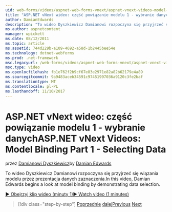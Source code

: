 ```yaml
---
uid: web-forms/videos/aspnet-web-forms-vnext/aspnet-vnext-videos-model-binding-part-1-selecting-data
title: "ASP.NET vNext wideo: część powiązanie modelu 1 - wybranie danych | Dokumentacja firmy Microsoft"
author: DamianEdwards
description: "To wideo Dyszkiewicz Damianowi rozpoczyna się przyjrzeć się wiązania modelu przez prezentacja danych zaznaczenia."
ms.author: aspnetcontent
manager: wpickett
ms.date: 08/12/2011
ms.topic: article
ms.assetid: 744d229b-a109-4692-a58d-1b2445bee54e
ms.technology: dotnet-webforms
ms.prod: .net-framework
msc.legacyurl: /web-forms/videos/aspnet-web-forms-vnext/aspnet-vnext-videos-model-binding-part-1-selecting-data
msc.type: video
ms.openlocfilehash: fb1e762f2b9cf67e83e2971e82a82b62179e4a89
ms.sourcegitcommit: 9a9483aceb34591c97451997036a9120c3fe2baf
ms.translationtype: MT
ms.contentlocale: pl-PL
ms.lasthandoff: 11/10/2017
---
```

<a name="aspnet-vnext-videos-model-binding-part-1---selecting-data"></a><span data-ttu-id="5ac80-103">ASP.NET vNext wideo: część powiązanie modelu 1 - wybranie danych</span><span class="sxs-lookup"><span data-stu-id="5ac80-103">ASP.NET vNext Videos: Model Binding Part 1 - Selecting Data</span></span>
====================
<span data-ttu-id="5ac80-104">przez [Damianowi Dyszkiewicz](https://github.com/DamianEdwards)</span><span class="sxs-lookup"><span data-stu-id="5ac80-104">by [Damian Edwards](https://github.com/DamianEdwards)</span></span>

<span data-ttu-id="5ac80-105">To wideo Dyszkiewicz Damianowi rozpoczyna się przyjrzeć się wiązania modelu przez prezentacja danych zaznaczenia.</span><span class="sxs-lookup"><span data-stu-id="5ac80-105">In this video, Damian Edwards begins a look at model binding by demonstrating data selection.</span></span>

[<span data-ttu-id="5ac80-106">&#9654; Obejrzyj klip wideo (minuty 1)</span><span class="sxs-lookup"><span data-stu-id="5ac80-106">&#9654; Watch video (1 minutes)</span></span>](https://channel9.msdn.com/Blogs/ASP-NET-Site-Videos/aspnet-vnext-videos-model-binding-part-1-selecting-data)

>[!div class="step-by-step"]
<span data-ttu-id="5ac80-107">[Poprzednie](aspnet-vnext-videos-strongly-typed-data-controls.md)
[dalej](aspnet-vnext-videos-model-binding-part-2-filtering.md)</span><span class="sxs-lookup"><span data-stu-id="5ac80-107">[Previous](aspnet-vnext-videos-strongly-typed-data-controls.md)
[Next](aspnet-vnext-videos-model-binding-part-2-filtering.md)</span></span>
